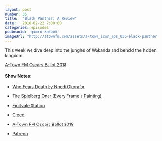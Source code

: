 ```yaml
---
layout: post
number: 35
title:  "Black Panther: A Review"
date:   2018-02-22 7:00:00
categories: episodes
podbeanId: "g4mr6-8a2b05"
imageUrl: "http://atownfm.com/assets/a-town_icon_eps_035-black-panther.jpg"
---
```


This week we dive deep into the jungles of Wakanda and behold the hidden kingdom.

<!-- excerpt-end -->

[A-Town FM Oscars Ballot 2018](https://goo.gl/forms/lXJiNfkdAK9UeH5Q2)

#### Show Notes:
- [Who Fears Death by Nnedi Okorafor](https://en.wikipedia.org/wiki/Who_Fears_Death)
- [The Spielberg Oner (Every Frame a Painting)](https://www.youtube.com/watch?v=8q4X2vDRfRk)
- [Fruitvale Station](http://www.imdb.com/title/tt2334649/?ref_=nm_knf_i2)
- [Creed](http://www.imdb.com/title/tt3076658/?ref_=nm_knf_i1)

- [A-Town FM Oscars Ballot 2018](https://goo.gl/forms/lXJiNfkdAK9UeH5Q2)

- [Patreon](https://www.patreon.com/atownfm)